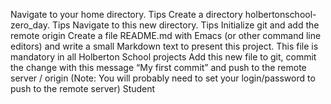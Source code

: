 Navigate to your home directory. Tips
Create a directory holbertonschool-zero_day. Tips
Navigate to this new directory. Tips
Initialize git and add the remote origin
Create a file README.md with Emacs (or other command line editors) and write a small Markdown text to present this project. This file is mandatory in all Holberton School projects
Add this new file to git, commit the change with this message “My first commit” and push to the remote server / origin (Note: You will probably need to set your login/password to push to the remote server)
Student
